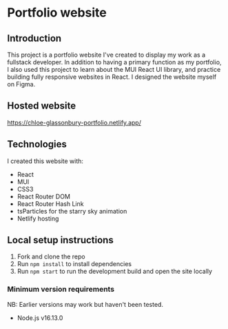 # Portfolio website

## Introduction
This project is a portfolio website I've created to display my work as a fullstack developer. In addition to having a primary function as my portfolio, I also used this project to learn about the MUI React UI library, and practice building fully responsive websites in React. I designed the website myself on Figma. 

## Hosted website
https://chloe-glassonbury-portfolio.netlify.app/

## Technologies
I created this website with:
* React
* MUI
* CSS3
* React Router DOM
* React Router Hash Link
* tsParticles for the starry sky animation
* Netlify hosting

## Local setup instructions
1. Fork and clone the repo
2. Run `npm install` to install dependencies
3. Run `npm start` to run the development build and open the site locally

### Minimum version requirements
NB: Earlier versions may work but haven't been tested.
* Node.js v16.13.0